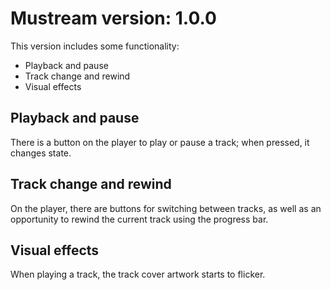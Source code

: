 # Mustream version: 1.0.0

This version includes some functionality:

- Playback and pause
- Track change and rewind
- Visual effects

## Playback and pause

There is a button on the player to play or pause a track; when pressed, it changes state.

## Track change and rewind

On the player, there are buttons for switching between tracks, as well as an opportunity to rewind the current track using the progress bar.

## Visual effects

When playing a track, the track cover artwork starts to flicker.

